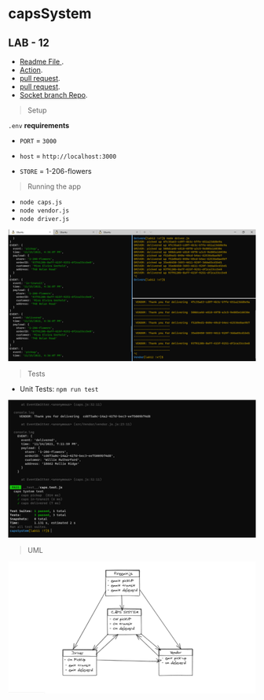 # capsSystem


## LAB - 12
- [Readme File ](https://github.com/MohammadAljadayh/capsSystem/blob/main/README.md).
- [Action](https://github.com/MohammadAljadayh/capsSystem/actions).
- [pull request](https://github.com/MohammadAljadayh/capsSystem/pull/1).
- [pull request](https://github.com/MohammadAljadayh/capsSystem/pull/2).
- [ Socket branch Repo](https://github.com/MohammadAljadayh/capsSystem).

> Setup

`.env` **requirements**
- `PORT` = `3000`
- `host` = `http://localhost:3000`

- `STORE` = 1-206-flowers

> Running the app

- `node caps.js`
- `node vendor.js`
- `node driver.js`

![caps](socket.PNG)



> Tests

- Unit Tests: `npm run test`


![test](./test.PNG)

> UML

![uml](lab12.PNG)
